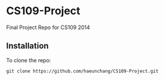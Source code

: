 CS109-Project
=============

Final Project Repo for CS109 2014


Installation
------------

To clone the repo:

```
git clone https://github.com/haeunchang/CS109-Project.git
```